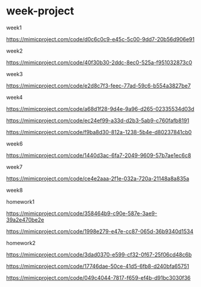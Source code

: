# week-project

week1

https://mimicproject.com/code/d0c6c0c9-e45c-5c00-9dd7-20b56d906e91


week2

https://mimicproject.com/code/40f30b30-2ddc-8ec0-525a-f951032873c0

week3

https://mimicproject.com/code/e2d8c7f3-feec-77ad-59c6-b554a3827be7


week4

https://mimicproject.com/code/a68d1f28-9d4e-9a96-d265-02335534d03d

https://mimicproject.com/code/ec24ef99-a33d-d2b3-5ab9-c760fafb8191

https://mimicproject.com/code/f9ba8d30-812a-1238-5b4e-d80237841cb0


week6

https://mimicproject.com/code/1440d3ac-6fa7-2049-9609-57b7ae1ec6c8


week7

https://mimicproject.com/code/ce4e2aaa-2f1e-032a-720a-21148a8a835a


week8

homework1

https://mimicproject.com/code/358464b9-c90e-587e-3ae9-39a2e470be2e

https://mimicproject.com/code/1998e279-e47e-cc87-065d-36b9340d1534


homework2

https://mimicproject.com/code/3dad0370-e599-cf32-0f67-25f06cd48c6b

https://mimicproject.com/code/17746dae-50ce-41d5-6fb8-d240bfa65751

https://mimicproject.com/code/049c4044-7817-f659-ef4b-d91bc3030f36

